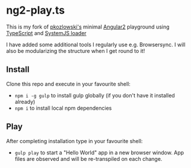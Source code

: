 # ng2-play.ts

This is my fork of [pkozlowski's](https://github.com/pkozlowski-opensource/ng2-play) minimal [Angular2](https://angular.io/) playground using [TypeScript](http://www.typescriptlang.org/) and [SystemJS loader](https://github.com/systemjs/systemjs)

I have added some additional tools I regularly use e.g. Browsersync. I will also be modularizing the structure when I get round to it!

## Install

Clone this repo and execute in your favourite shell:

* `npm i -g gulp` to install gulp globally (if you don't have it installed already)
* `npm i` to install local npm dependencies

## Play

After completing installation type in your favourite shell:

* `gulp play` to start a "Hello World" app in a new browser window. App files are observed and will be re-transpiled on each change.

